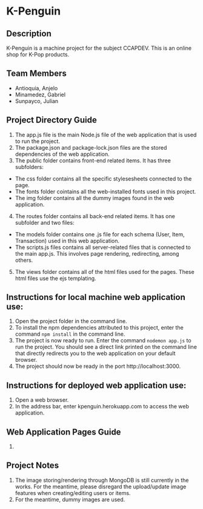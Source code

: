# K-Penguin

## Description
K-Penguin is a machine project for the subject CCAPDEV. This is an online shop for K-Pop products.

## Team Members
- Antioquia, Anjelo
- Minamedez, Gabriel
- Sunpayco, Julian

## Project Directory Guide
1. The app.js file is the main Node.js file of the web application that is used to run the project.
2. The package.json and package-lock.json files are the stored dependencies of the web application.
3. The public folder contains front-end related items. It has three subfolders:
- The css folder contains all the specific stylesesheets connected to the page.
- The fonts folder cointains all the web-installed fonts used in this project.
- The img folder contains all the dummy images found in the web application.
4. The routes folder contains all back-end related items. It has one subfolder and two files:
- The models folder contains one .js file for each schema (User, Item, Transaction) used in this web application.
- The scripts.js files contains all server-related files that is connected to the main app.js. This involves page rendering, redirecting, among others.
5. The views folder contains all of the html files used for the pages. These html files use the ejs templating.

## Instructions for local machine web application use:
1. Open the project folder in the command line.
2. To install the npm dependencies attributed to this project, enter the command ```npm install``` in the command line.
3. The project is now ready to run. Enter the command ```nodemon app.js``` to run the project. You should see a direct link printed on the command line that directly redirects you to the web application on your default browser.
4. The project should now be ready in the port http://localhost:3000.

## Instructions for deployed web application use:
1. Open a web browser.
2. In the address bar, enter kpenguin.herokuapp.com to access the web application.

## Web Application Pages Guide
1. 
 
## Project Notes
1. The image storing/rendering through MongoDB is still currently in the works. For the meantime, please disregard the upload/update image features when creating/editing users or items.
2. For the meantime, dummy images are used.
